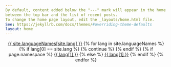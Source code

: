 ```yaml
---
By default, content added below the "---" mark will appear in the home page
between the top bar and the list of recent posts.
To change the home page layout, edit the _layouts/home.html file.
See: https://jekyllrb.com/docs/themes/#overriding-theme-defaults
layout: home
---
```

<html lang="{{ site.lang }}">
  <body>
    <header>
      <a class="active" href="#">{{ site.languageNames[site.lang] }}</a>
      {% for lang in site.languageNames %}
      {% if lang[0] == site.lang %} {% continue %} {% endif %}
      {% if page.namespace %}
      <a href="{% tl {{ page.namespace }} {{ lang[0] }}%}">{{ lang[1] }}</a>
      {% else %}
      <a href="{{ site.baseurl_root }}/{{ lang[0] }}/">{{ lang[1] }}</a>
      {% endif %}
      {% endfor %}
    </header>
  </body>
</html>
